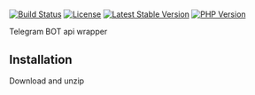 # 
[![Build Status](https://travis-ci.org/deralsem/tgbotapiwrapper.svg?branch=master)](https://travis-ci.org/deralsem/tgbotapiwrapper)
[![License](https://poser.pugx.org/deralsem/tgbotapiwrapper/license?format=flat)](https://packagist.org/packages/deralsem/tgbotapiwrapper)
[![Latest Stable Version](https://poser.pugx.org/deralsem/tgbotapiwrapper/v/stable?format=flat)](https://packagist.org/packages/deralsem/tgbotapiwrapper)
[![PHP Version](https://img.shields.io/packagist/php-v/deralsem/tgbotapiwrapper/dev-master)](https://www.php.net/)

Telegram BOT api wrapper

## Installation

Download and unzip